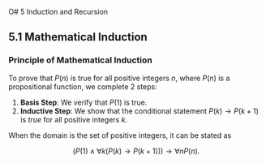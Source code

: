 O# 5 Induction and Recursion

## 5.1 Mathematical Induction

### Principle of Mathematical Induction

To prove that $P(n)$ is true for all positive integers $n$, where $P(n)$ is a propositional function, we complete 2 steps:

1. **Basis Step**: We verify that $P(1)$ is true.
2. **Inductive Step**: We show that the conditional statement $P(k) \to P(k+1)$ is *true* for all positive integers $k$.

When the domain is the set of positive integers, it can be stated as

$$
(P(1) \land \forall k (P(k) \to P(k+1))) \to \forall n P(n).
$$
